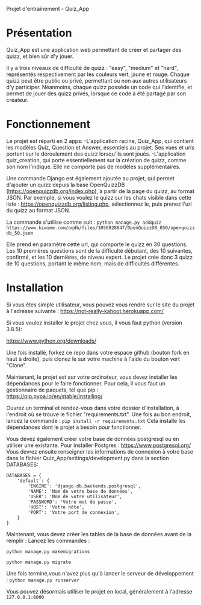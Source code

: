 Projet d'entraînement - Quiz_App

# Présentation

Quiz_App est une application web permettant de créer et partager des quizz, et bien sûr d'y jouer.

Il y a trois niveaux de difficulté de quizz : "easy", "medium" et "hard", représentés respectivement par les couleurs vert, jaune et rouge.
Chaque quizz peut être public ou privé, permettant ou non aux autres utilisateurs d'y participer.
Néanmoins, chaque quizz possède un code qui l'identifie, et permet de jouer des quizz privés, lorsque ce code à été partagé par son créateur.

# Fonctionnement

Le projet est réparti en 2 apps:
  -L'application racine, Quiz_App, qui contient les modèles Quiz, Question et Answer, essentiels au projet. Ses vues et urls portent sur le déroulement des quizz lorsqu'ils sont joués.
  -L'application quiz_creation, qui porte essentiellement sur la création de quizz, comme son nom l'indique. Elle ne comporte pas de modèles supplémentaires.

Une commande Django est également ajoutée au projet, qui permet d'ajouter un quizz depuis la base OpenQuizzDB (https://openquizzdb.org/index.php), à partir de la page du quizz, au format JSON.
Par exemple, si vous voulez le quizz sur les chats visible dans cette liste : https://openquizzdb.org/listing.php, sélectionnez le, puis prenez l'url du quizz au format JSON.

La commande s'utilise comme suit :
```python manage.py addquiz https://www.kiwime.com/oqdb/files/1050828847/OpenQuizzDB_050/openquizzdb_50.json```

Elle prend en paramètre cette url, qui comporte le quizz en 30 questions. Les 10 premières questions sont de la difficulté débutant, des 10 suivantes, confirmé, et les 10 dernières, de niveau expert.
Le projet crée donc 3 quizz de 10 questions, portant le même nom, mais de difficultés différentes.

# Installation

Si vous êtes simple utilisateur, vous pouvez vous rendre sur le site du projet à l'adresse suivante : https://not-really-kahoot.herokuapp.com/

Si vous voulez installer le projet chez vous, il vous faut python (version 3.8.5):

https://www.python.org/downloads/

Une fois installé, forkez ce repo dans votre espace github (bouton fork en haut à droite), puis clonez le sur votre machine à l'aide du bouton vert "Clone".

Maintenant, le projet est sur votre ordinateur, vous devez installer les dépendances pour le faire fonctionner.
Pour cela, il vous faut un gestionnaire de paquets, tel que pip : https://pip.pypa.io/en/stable/installing/

Ouvrez un terminal et rendez-vous dans votre dossier d'installation, à l'endroit où se trouve le fichier "requirements.txt".
Une fois au bon endroit, lancez la commande :
```pip install -r requirements.txt```
Cela installe les dépendances dont le projet a besoin pour fonctionner.

Vous devez également créer votre base de données postgresql ou en utiliser une existante.
Pour installer Postgres : https://www.postgresql.org/
Vous devrez ensuite renseigner les informations de connexion à votre base dans le fichier Quiz_App/settings/development.py dans la section DATABASES:

```
DATABASES = {
    'default': {
        'ENGINE': 'django.db.backends.postgresql',
        'NAME': 'Nom de votre base de données',
        'USER': 'Nom de votre utilisateur',
        'PASSWORD': 'Votre mot de passe',
        'HOST': 'Votre hôte',
        'PORT': 'Votre port de connexion',
    }
}
```

Maintenant, vous devez créer les tables de la base de données avant de la remplir :
Lancez les commandes :

```python manage.py makemigrations```

```python manage.py migrate```

Une fois terminé,vous n'avez plus qu'à lancer le serveur de développement :
```python manage.py runserver```

Vous pouvez désormais utiliser le projet en local, généralement à l'adresse ```127.0.0.1:8000```
